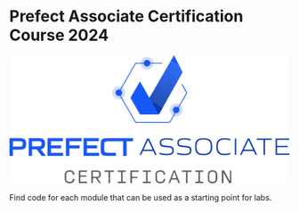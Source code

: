 # Prefect Associate Certification Course 2024

![PACC logo](pacc-logo.png)

Find code for each module that can be used as a starting point for labs.
